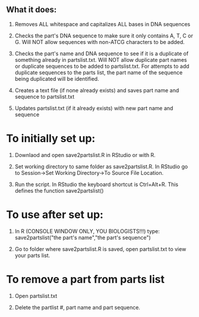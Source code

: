 ## What it does:

1) Removes ALL whitespace and capitalizes ALL bases in DNA sequences

2) Checks the part's DNA sequence to make sure it only contains A, T, C or G. Will NOT allow sequences with non-ATCG characters to be added. 

3) Checks the part's name and DNA sequence to see if it is a duplicate of something already in partslist.txt. Will NOT allow duplicate part names or duplicate sequences to be added to partslist.txt. For attempts to add duplicate sequences to the parts list, the part name of the sequence being duplicated will be identified. 

4) Creates a text file (if none already exists) and saves part name and sequence to partslist.txt

5) Updates partslist.txt (if it already exists) with new part name and sequence

# To initially set up:

1) Downlaod and open save2partslist.R in RStudio or with R. 

2) Set working directory to same folder as save2partslist.R. In RStudio go to Session->Set Working Directory->To Source File Location.

3) Run the script. In RStudio the keyboard shortcut is Ctrl+Alt+R. This defines the function save2partslist()

# To use after set up:

1) In R (CONSOLE WINDOW ONLY, YOU BIOLOGISTS!!!) type: save2partslist("the part's name","the part's sequence")

2) Go to folder where save2partslist.R is saved, open partslist.txt to view your parts list. 

# To remove a part from parts list

1) Open partslist.txt

2) Delete the partlist #, part name and part sequence.  





